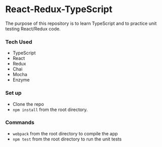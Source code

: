 # React-Redux-TypeScript
The purpose of this repository is to learn TypeScript and to practice unit testing React/Redux code. 

### Tech Used
- TypeScript
- React
- Redux
- Chai
- Mocha
- Enzyme

### Set up
- Clone the repo
- `npm install` from the root directory. 

### Commands
- `webpack` from the root directory to compile the app 
- `npm test` from the root directory to run the unit tests

